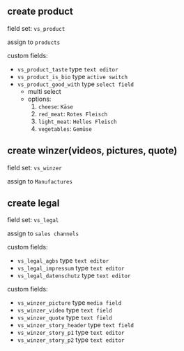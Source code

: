 ## create product
field set: ``vs_product``

assign to ``products``

custom fields:
* ``vs_product_taste`` type ``text editor``
* ``vs_product_is_bio`` type ``active switch``
* ``vs_product_good_with`` type ``select field``
    * multi select
    * options:
        1. ``cheese``: ``Käse``
        2. ``red_meat``: ``Rotes Fleisch``
        2. ``light_meat``: ``Helles Fleisch``
        2. ``vegetables``: ``Gemüse``

## create winzer(videos, pictures, quote)
field set: ``vs_winzer``

assign to ``Manufactures``

## create legal
field set: ``vs_legal``

assign to ``sales channels``

custom fields:
* ``vs_legal_agbs`` type ``text editor``
* ``vs_legal_impressum`` type ``text editor``
* ``vs_legal_datenschutz`` type ``text editor``

custom fields:
* ``vs_winzer_picture`` type ``media field``
* ``vs_winzer_video`` type ``text field``
* ``vs_winzer_quote`` type ``text field``
* ``vs_winzer_story_header`` type ``text field``
* ``vs_winzer_story_p1`` type ``text editor``
* ``vs_winzer_story_p2`` type ``text editor``